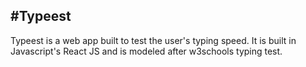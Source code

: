 #Typeest
---------------------------
Typeest is a web app built to test the user's typing speed. 
It is built in Javascript's React JS and is modeled after w3schools typing test.